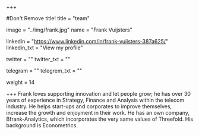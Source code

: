 +++

#Don't Remove title!
title = "team"

image = "../img/frank.jpg"
name = "Frank Vuijsters"

linkedin = "https://www.linkedin.com/in/frank-vuijsters-387a625/"
linkedin_txt = "View my profile"

twitter = ""
twitter_txt = ""

telegram = ""
telegrem_txt = ""

weight = 14

+++
Frank loves supporting innovation and let people grow; he has over 30 years of experience in Strategy, Finance and Analysis within the telecom industry. He helps start-ups and corporates to improve themselves, increase the growth and enjoyment in their work. He has an own company, Bfrank-Analytics, which incorporates the very same values of Threefold. His background is Econometrics.
